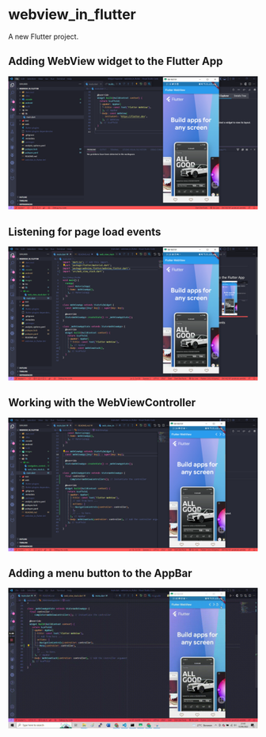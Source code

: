# webview_in_flutter

A new Flutter project.

## Adding WebView widget to the Flutter App
![Praktikum1](images/prak1.PNG)

## Listening for page load events
![Praktikum2](images/prak2.PNG)

## Working with the WebViewController
![Praktikum3](images/prak3.PNG)

## Adding a menu button to the AppBar
![Praktikum3](images/prak4.gif)

